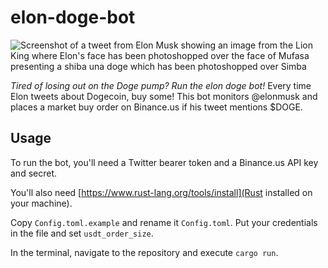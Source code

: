 # elon-doge-bot

![Screenshot of a tweet from Elon Musk showing an image from the Lion King
where Elon's face has been photoshopped over the face of Mufasa presenting
a shiba una doge which has been photoshopped over Simba](tweet.png)

*Tired of losing out on the Doge pump? Run the elon doge bot!*
Every time Elon tweets about Dogecoin, buy some! This bot monitors @elonmusk
and places a market buy order on Binance.us if his tweet mentions $DOGE.

## Usage

To run the bot, you'll need a Twitter bearer token and a Binance.us API key
and secret.

You'll also need [https://www.rust-lang.org/tools/install](Rust installed
on your machine).

Copy `Config.toml.example` and rename it `Config.toml`. Put your credentials in
the file and set `usdt_order_size`.

In the terminal, navigate to the repository and execute `cargo run`.